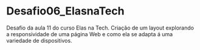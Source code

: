 # Desafio06_ElasnaTech
Desafio da aula 11 do curso Elas na Tech. Criação de um layout explorando a responsividade de uma página Web e como ela se adapta á uma variedade de dispositivos.
